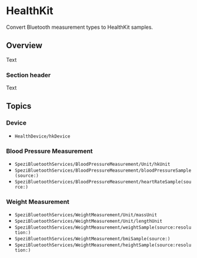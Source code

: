 # HealthKit

Convert Bluetooth measurement types to HealthKit samples.

## Overview

<!--@START_MENU_TOKEN@-->Text<!--@END_MENU_TOKEN@-->

### Section header

<!--@START_MENU_TOKEN@-->Text<!--@END_MENU_TOKEN@-->

## Topics

### Device

- ``HealthDevice/hkDevice``

### Blood Pressure Measurement

- ``SpeziBluetoothServices/BloodPressureMeasurement/Unit/hkUnit``
- ``SpeziBluetoothServices/BloodPressureMeasurement/bloodPressureSample(source:)``
- ``SpeziBluetoothServices/BloodPressureMeasurement/heartRateSample(source:)``

### Weight Measurement

- ``SpeziBluetoothServices/WeightMeasurement/Unit/massUnit``
- ``SpeziBluetoothServices/WeightMeasurement/Unit/lengthUnit``
- ``SpeziBluetoothServices/WeightMeasurement/weightSample(source:resolution:)``
- ``SpeziBluetoothServices/WeightMeasurement/bmiSample(source:)``
- ``SpeziBluetoothServices/WeightMeasurement/heightSample(source:resolution:)``
